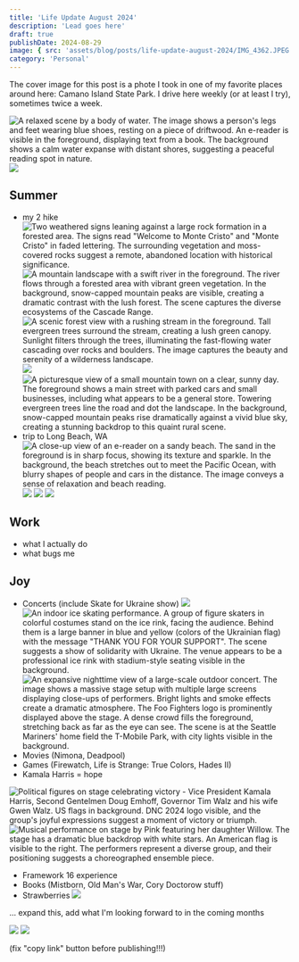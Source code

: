 ```yaml
---
title: 'Life Update August 2024'
description: 'Lead goes here'
draft: true
publishDate: 2024-08-29
image: { src: 'assets/blog/posts/life-update-august-2024/IMG_4362.JPEG', alt: "A serene shoreline scene at Camano Island State Park, viewed from a wooden picnic table. In the foreground, a white takeout container sits on the weathered planks, topped with a black e-reader with a white-on-red EFF \"Fight Dystopia\" sticker. Beyond, the calm waters of the Saratoga Passage stretch to the horizon, where distant shores of Whidbey Island are visible. A lone sailboat can be seen in the middle distance. The late afternoon sun casts a warm glow on the scene, with light sparkling on the water's surface." }
category: 'Personal'
---
```


The cover image for this post is a phote I took in one of my favorite places around here: Camano Island State Park. I drive here weekly (or at least I try), sometimes twice a week.

![A relaxed scene by a body of water. The image shows a person's legs and feet wearing blue shoes, resting on a piece of driftwood. An e-reader is visible in the foreground, displaying text from a book. The background shows a calm water expanse with distant shores, suggesting a peaceful reading spot in nature.](assets/blog/posts/life-update-august-2024/IMG_4291.JPEG)
![](assets/blog/posts/life-update-august-2024/IMG_4354.JPEG)

## Summer

- my 2 hike
  ![Two weathered signs leaning against a large rock formation in a forested area. The signs read "Welcome to Monte Cristo" and "Monte Cristo" in faded lettering. The surrounding vegetation and moss-covered rocks suggest a remote, abandoned location with historical significance.](assets/blog/posts/life-update-august-2024/IMG_4300.JPEG)
  ![A mountain landscape with a swift river in the foreground. The river flows through a forested area with vibrant green vegetation. In the background, snow-capped mountain peaks are visible, creating a dramatic contrast with the lush forest. The scene captures the diverse ecosystems of the Cascade Range.](assets/blog/posts/life-update-august-2024/IMG_4301.JPEG)
  ![A scenic forest view with a rushing stream in the foreground. Tall evergreen trees surround the stream, creating a lush green canopy. Sunlight filters through the trees, illuminating the fast-flowing water cascading over rocks and boulders. The image captures the beauty and serenity of a wilderness landscape.](assets/blog/posts/life-update-august-2024/IMG_4302.JPEG)
  ![](assets/blog/posts/life-update-august-2024/IMG_4346.JPEG)
  ![A picturesque view of a small mountain town on a clear, sunny day. The foreground shows a main street with parked cars and small businesses, including what appears to be a general store. Towering evergreen trees line the road and dot the landscape. In the background, snow-capped mountain peaks rise dramatically against a vivid blue sky, creating a stunning backdrop to this quaint rural scene.](assets/blog/posts/life-update-august-2024/IMG_4350.JPEG)
- trip to Long Beach, WA
  ![A close-up view of an e-reader on a sandy beach. The sand in the foreground is in sharp focus, showing its texture and sparkle. In the background, the beach stretches out to meet the Pacific Ocean, with blurry shapes of people and cars in the distance. The image conveys a sense of relaxation and beach reading.](assets/blog/posts/life-update-august-2024/IMG_4315.JPEG)
  ![](assets/blog/posts/life-update-august-2024/IMG_4318.JPEG)
  ![](assets/blog/posts/life-update-august-2024/IMG_4325.JPEG)
  ![](assets/blog/posts/life-update-august-2024/IMG_4327.JPEG)
## Work

- what I actually do
- what bugs me

## Joy

- Concerts (include Skate for Ukraine show)
  ![](assets/blog/posts/life-update-august-2024/IMG_4263.JPEG)
  ![An indoor ice skating performance. A group of figure skaters in colorful costumes stand on the ice rink, facing the audience. Behind them is a large banner in blue and yellow (colors of the Ukrainian flag) with the message "THANK YOU FOR YOUR SUPPORT". The scene suggests a show of solidarity with Ukraine. The venue appears to be a professional ice rink with stadium-style seating visible in the background.](assets/blog/posts/life-update-august-2024/IMG_4399.JPEG)
  ![An expansive nighttime view of a large-scale outdoor concert. The image shows a massive stage setup with multiple large screens displaying close-ups of performers. Bright lights and smoke effects create a dramatic atmosphere. The Foo Fighters logo is prominently displayed above the stage. A dense crowd fills the foreground, stretching back as far as the eye can see. The scene is at the Seattle Mariners' home field the T-Mobile Park, with city lights visible in the background.](assets/blog/posts/life-update-august-2024/IMG_4430.JPEG)
- Movies (Nimona, Deadpool)
- Games (Firewatch, Life is Strange: True Colors, Hades II)
- Kamala Harris = hope

![Political figures on stage celebrating victory - Vice President Kamala Harris, Second Gentelmen Doug Emhoff, Governor Tim Walz and his wife Gwen Walz. US flags in background. DNC 2024 logo visible, and the group's joyful expressions suggest a moment of victory or triumph.](assets/blog/posts/life-update-august-2024/IMG_0419.PNG)
![Musical performance on stage by Pink featuring her daughter Willow. The stage has a dramatic blue backdrop with white stars. An American flag is visible to the right. The performers represent a diverse group, and their positioning suggests a choreographed ensemble piece. ](assets/blog/posts/life-update-august-2024/IMG_0415.PNG)
- Framework 16 experience
- Books (Mistborn, Old Man's War, Cory Doctorow stuff)
- Strawberries
  ![](assets/blog/posts/life-update-august-2024/IMG_4343.JPEG)

... expand this, add what I'm looking forward to in the coming months

![](assets/blog/posts/life-update-august-2024/IMG_4213.JPEG)
![](assets/blog/posts/life-update-august-2024/IMG_4433.JPEG)

(fix "copy link" button before publishing!!!)
